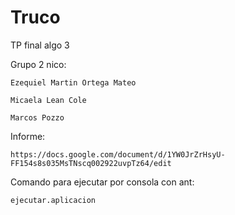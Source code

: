 # Truco
TP final algo 3

Grupo 2 nico:

	Ezequiel Martin Ortega Mateo 
	
	Micaela Lean Cole 
	
	Marcos Pozzo 
	
Informe:

	https://docs.google.com/document/d/1YW0JrZrHsyU-FF154s8s035MsTNscq002922uvpTz64/edit
	
Comando para ejecutar por consola con ant:

	ejecutar.aplicacion